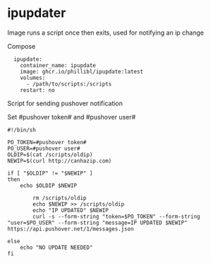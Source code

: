 # ipupdater
Image runs a script once then exits, used for notifying an ip change


Compose
```
  ipupdate:
    container_name: ipupdate
    image: ghcr.io/phillibl/ipupdate:latest
    volumes:
      - /path/to/scripts:/scripts
    restart: no
```

Script for sending pushover notification

Set #pushover token# and #pushover user#

```
#!/bin/sh

PO_TOKEN=#pushover token#
PO_USER=#pushover user#
OLDIP=$(cat /scripts/oldip)
NEWIP=$(curl http://canhazip.com)

if [ "$OLDIP" != "$NEWIP" ]
then
	echo $OLDIP $NEWIP

		rm /scripts/oldip
		echo $NEWIP >> /scripts/oldip
		echo "IP UPDATED" $NEWIP
		curl -s --form-string "token=$PO_TOKEN" --form-string "user=$PO_USER" --form-string "message=IP UPDATED $NEWIP" https://api.pushover.net/1/messages.json

else
	echo "NO UPDATE NEEDED"
fi
